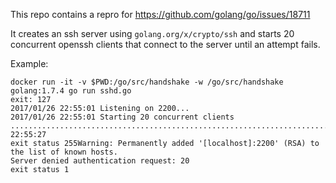This repo contains a repro for https://github.com/golang/go/issues/18711

It creates an ssh server using `golang.org/x/crypto/ssh` and starts 20 concurrent openssh clients that connect to the server until an attempt fails.

Example:

```
docker run -it -v $PWD:/go/src/handshake -w /go/src/handshake golang:1.7.4 go run sshd.go                                                                       exit: 127
2017/01/26 22:55:01 Listening on 2200...
2017/01/26 22:55:01 Starting 20 concurrent clients
..............................................................................................................................................................................................................................................................................................................................................................................................................2017/01/26 22:55:27
exit status 255Warning: Permanently added '[localhost]:2200' (RSA) to the list of known hosts.
Server denied authentication request: 20
exit status 1

```
